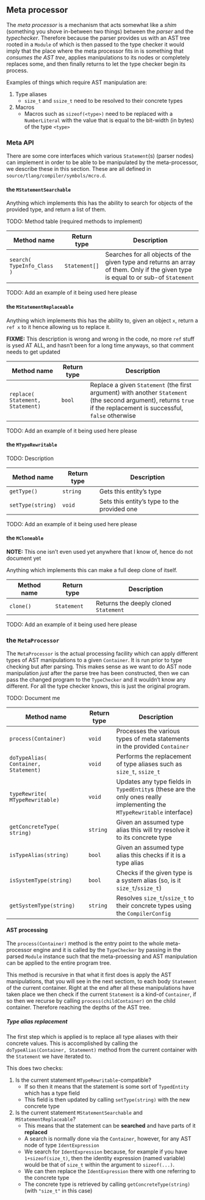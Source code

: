 ## Meta processor

The *meta processor* is a mechanism that acts somewhat like a *shim*
(something you shove in-between two things) between the *parser* and the
*typechecker*. Therefore because the parser provides us with an AST tree
rooted in a `Module` of which is then passed to the type checker it
would imply that the place where the meta processor fits in is something
that *consumes the AST tree*, applies manipulations to its nodes or
completely replaces some, and then finally returns to let the type
checker begin its process.

Examples of things which require AST manipulation are:

1.  Type aliases
    - `size_t` and `ssize_t` need to be resolved to their concrete types
2.  Macros
    - Macros such as `sizeof(<type>)` need to be replaced with a
      `NumberLiteral` with the value that is equal to the bit-width (in
      bytes) of the type `<type>`

### Meta API

There are some core interfaces which various `Statement`(s) (parser
nodes) can implement in order to be able to be manipulated by the
meta-processor, we describe these in this section. These are all defined
in `source/tlang/compiler/symbols/mcro.d`.

#### the `MStatementSearchable`

Anything which implements this has the ability to search for objects of
the provided type, and return a list of them.

TODO: Method table (required methods to implement)

| Method name                | Return type   | Description                                                                                                                       |
|----------------------------|---------------|-----------------------------------------------------------------------------------------------------------------------------------|
| `search( TypeInfo_Class )` | `Statement[]` | Searches for all objects of the given type and returns an array of them. Only if the given type is equal to or sub-of `Statement` |

TODO: Add an example of it being used here please

#### the `MStatementReplaceable`

Anything which implements this has the ability to, given an object `x`,
return a `ref x` to it hence allowing us to replace it.

**FIXME:** This description is wrong and wrong in the code, no more
`ref` stuff is ysed AT ALL, and hasn’t been for a long time anyways, so
that comment needs to get updated

| Method name                              | Return type | Description                                                                                                                                                         |
|------------------------------------------|-------------|---------------------------------------------------------------------------------------------------------------------------------------------------------------------|
| `replace(     Statement,     Statement)` | `bool`      | Replace a given `Statement` (the first argument) with another `Statement` (the second argument), returns `true` if the replacement is successful, `false` otherwise |

TODO: Add an example of it being used here please

#### the `MTypeRewritable`

TODO: Description

| Method name       | Return type | Description                                 |
|-------------------|-------------|---------------------------------------------|
| `getType()`       | `string`    | Gets this entity’s type                     |
| `setType(string)` | `void`      | Sets this entity’s type to the provided one |

TODO: Add an example of it being used here please

#### the `MCloneable`

**NOTE:** This one isn’t even used yet anywhere that I know of, hence do
not document yet

Anything which implements this can make a full deep clone of itself.

| Method name | Return type | Description                           |
|-------------|-------------|---------------------------------------|
| `clone()`   | `Statement` | Returns the deeply cloned `Statement` |

TODO: Add an example of it being used here please

### the `MetaProcessor`

The `MetaProcessor` is the actual processing facility which can apply
different types of AST manipulations to a given `Container`. It is run
prior to type checking but after parsing. This makes sense as we want to
do AST node manipulation *just* after the parse tree has been
constructed, then we can pass the changed program to the `TypeChecker`
and it wouldn’t know any different. For all the type checker knows, this
is just the original program.

TODO: Document me

| Method name                                  | Return type | Description                                                                                                             |
|----------------------------------------------|-------------|-------------------------------------------------------------------------------------------------------------------------|
| `process(Container)`                         | `void`      | Processes the various types of meta statements in the provided `Container`                                              |
| `doTypeAlias(     Container,     Statement)` | `void`      | Performs the replacement of type aliases such as `size_t`, `ssize_t`                                                    |
| `typeRewrite(     MTypeRewritable)`          | `void`      | Updates any type fields in `TypedEntity`s (these are the only ones really implementing the `MTypeRewritable` interface) |
| `getConcreteType(     string)`               | `string`    | Given an assumed type alias this will try resolve it to its concrete type                                               |
| `isTypeAlias(string)`                        | `bool`      | Given an assumed type alias this checks if it is a type alias                                                           |
| `isSystemType(string)`                       | `bool`      | Checks if the given type is a system alias (so, is it `size_t`/`ssize_t`)                                               |
| `getSystemType(string)`                      | `string`    | Resolves `size_t`/`ssize_t` to their concrete types using the `CompilerConfig`                                          |

#### AST processing

The `process(Container)` method is the entry point to the whole
meta-processor engine and it is called by the `TypeChecker` by passing
in the parsed `Module` instance such that the meta-proessing and AST
manipulation can be applied to the entire program tree.

This method is recursive in that what it first does is apply the AST
manipulations, that you will see in the next sectiom, to each body
`Statement` of the current container. Right at the end after all these
manipulations have taken place we then check if the current `Statement`
is a kind-of `Container`, if so then we recurse by calling
`process(childContainer)` on the child container. Therefore reaching the
depths of the AST tree.

##### Type alias replacement

The first step which is applied is to replace all type aliases with
their concrete values. This is accomplished by calling the
`doTypeAlias(Container, Statement)` method from the current container
with the `Statement` we have iterated to.

This does two checks:

1.  Is the current statement `MTypeRewritable`-compatible?
    - If so then it means that the statement is some sort of
      `TypedEntity` which has a type field
    - This field is then updated by calling `setType(string)` with the
      new concrete type
2.  Is the current statement `MStatementSearchable` and
    `MStatementReplaceable`?
    - This means that the statement can be **searched** and have parts
      of it **replaced**
    - A search is normally done via the `Container`, however, for any
      AST node of type `IdentExpression`
    - We search for `IdentExpression` because, for example if you have
      `1+sizeof(size_t)`, then the identity expression (named variable)
      would be that of `size_t` within the argument to `sizeof(...)`.
    - We can then replace the `IdentExpression` there with one referring
      to the concrete type
    - The concrete type is retrieved by calling
      `getConcreteType(string)` (with `"size_t"` in this case)

